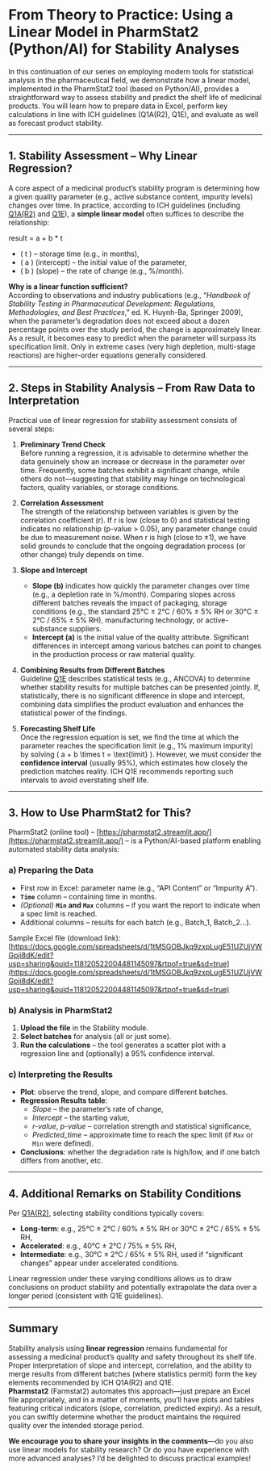 # From Theory to Practice: Using a Linear Model in PharmStat2 (Python/AI) for Stability Analyses

In this continuation of our series on employing modern tools for statistical analysis in the pharmaceutical field, we demonstrate how a linear model, implemented in the PharmStat2 tool (based on Python/AI), provides a straightforward way to assess stability and predict the shelf life of medicinal products. You will learn how to prepare data in Excel, perform key calculations in line with ICH guidelines (Q1A(R2), Q1E), and evaluate as well as forecast product stability.

---

## 1. Stability Assessment – Why Linear Regression?

A core aspect of a medicinal product’s stability program is determining how a given quality parameter (e.g., active substance content, impurity levels) changes over time. In practice, according to ICH guidelines (including [Q1A(R2)](https://www.ema.europa.eu/en/documents/scientific-guideline/ich-q-1-stability-testing-new-drug-substances-products-step-5_en.pdf) and [Q1E](https://www.ema.europa.eu/en/documents/scientific-guideline/ich-q-1-e-evaluation-stability-data-step-5_en.pdf)), a **simple linear model** often suffices to describe the relationship:

result = a + b * t

- \( t \) – storage time (e.g., in months),  
- \( a \) (intercept) – the initial value of the parameter,  
- \( b \) (slope) – the rate of change (e.g., %/month).

**Why is a linear function sufficient?**  
According to observations and industry publications (e.g., “*Handbook of Stability Testing in Pharmaceutical Development: Regulations, Methodologies, and Best Practices*,” ed. K. Huynh-Ba, Springer 2009), when the parameter’s degradation does not exceed about a dozen percentage points over the study period, the change is approximately linear. As a result, it becomes easy to predict when the parameter will surpass its specification limit. Only in extreme cases (very high depletion, multi-stage reactions) are higher-order equations generally considered.

---

## 2. Steps in Stability Analysis – From Raw Data to Interpretation

Practical use of linear regression for stability assessment consists of several steps:

1. **Preliminary Trend Check**  
   Before running a regression, it is advisable to determine whether the data genuinely show an increase or decrease in the parameter over time. Frequently, some batches exhibit a significant change, while others do not—suggesting that stability may hinge on technological factors, quality variables, or storage conditions.

2. **Correlation Assessment**  
   The strength of the relationship between variables is given by the correlation coefficient (r). If r is low (close to 0) and statistical testing indicates no relationship (p-value > 0.05), any parameter change could be due to measurement noise. When r is high (close to ±1), we have solid grounds to conclude that the ongoing degradation process (or other change) truly depends on time.

3. **Slope and Intercept**  
   - **Slope (b)** indicates how quickly the parameter changes over time (e.g., a depletion rate in %/month). Comparing slopes across different batches reveals the impact of packaging, storage conditions (e.g., the standard 25°C ± 2°C / 60% ± 5% RH or 30°C ± 2°C / 65% ± 5% RH), manufacturing technology, or active-substance suppliers.  
   - **Intercept (a)** is the initial value of the quality attribute. Significant differences in intercept among various batches can point to changes in the production process or raw material quality.

4. **Combining Results from Different Batches**  
   Guideline [Q1E](https://www.ema.europa.eu/en/documents/scientific-guideline/ich-q-1-e-evaluation-stability-data-step-5_en.pdf) describes statistical tests (e.g., ANCOVA) to determine whether stability results for multiple batches can be presented jointly. If, statistically, there is no significant difference in slope and intercept, combining data simplifies the product evaluation and enhances the statistical power of the findings.

5. **Forecasting Shelf Life**  
   Once the regression equation is set, we find the time at which the parameter reaches the specification limit (e.g., 1% maximum impurity) by solving \( a + b \times t = \text{limit} \). However, we must consider the **confidence interval** (usually 95%), which estimates how closely the prediction matches reality. ICH Q1E recommends reporting such intervals to avoid overstating shelf life.

---

## 3. How to Use PharmStat2 for This?

PharmStat2 (online tool) – [https://pharmstat2.streamlit.app/](https://pharmstat2.streamlit.app/) – is a Python/AI-based platform enabling automated stability data analysis:

### a) Preparing the Data

- First row in Excel: parameter name (e.g., “API Content” or “Impurity A”).  
- **`Time`** column – containing time in months.  
- *(Optional)* **`Min` and `Max`** columns – if you want the report to indicate when a spec limit is reached.  
- Additional columns – results for each batch (e.g., Batch_1, Batch_2…).

Sample Excel file (download link):
[https://docs.google.com/spreadsheets/d/1tMSGOBJkq9zxpLugE51UZUjVWGpji8dK/edit?usp=sharing&ouid=118120522004481145097&rtpof=true&sd=true](https://docs.google.com/spreadsheets/d/1tMSGOBJkq9zxpLugE51UZUjVWGpji8dK/edit?usp=sharing&ouid=118120522004481145097&rtpof=true&sd=true)

### b) Analysis in PharmStat2

1. **Upload the file** in the Stability module.  
2. **Select batches** for analysis (all or just some).  
3. **Run the calculations** – the tool generates a scatter plot with a regression line and (optionally) a 95% confidence interval.

### c) Interpreting the Results

- **Plot**: observe the trend, slope, and compare different batches.  
- **Regression Results table**:  
  - *Slope* – the parameter’s rate of change,  
  - *Intercept* – the starting value,  
  - *r-value*, *p-value* – correlation strength and statistical significance,  
  - *Predicted_time* – approximate time to reach the spec limit (if `Max` or `Min` were defined).  
- **Conclusions**: whether the degradation rate is high/low, and if one batch differs from another, etc.

---

## 4. Additional Remarks on Stability Conditions

Per [Q1A(R2)](https://www.ema.europa.eu/en/documents/scientific-guideline/ich-q-1-stability-testing-new-drug-substances-products-step-5_en.pdf), selecting stability conditions typically covers:

- **Long-term**: e.g., 25°C ± 2°C / 60% ± 5% RH or 30°C ± 2°C / 65% ± 5% RH,  
- **Accelerated**: e.g., 40°C ± 2°C / 75% ± 5% RH,  
- **Intermediate**: e.g., 30°C ± 2°C / 65% ± 5% RH, used if “significant changes” appear under accelerated conditions.

Linear regression under these varying conditions allows us to draw conclusions on product stability and potentially extrapolate the data over a longer period (consistent with Q1E guidelines).

---

## Summary

Stability analysis using **linear regression** remains fundamental for assessing a medicinal product’s quality and safety throughout its shelf life. Proper interpretation of slope and intercept, correlation, and the ability to merge results from different batches (where statistics permit) form the key elements recommended by ICH Q1A(R2) and Q1E.  
**Pharmstat2** (Farmstat2) automates this approach—just prepare an Excel file appropriately, and in a matter of moments, you’ll have plots and tables featuring critical indicators (slope, correlation, predicted expiry). As a result, you can swiftly determine whether the product maintains the required quality over the intended storage period.

**We encourage you to share your insights in the comments**—do you also use linear models for stability research? Or do you have experience with more advanced analyses? I’d be delighted to discuss practical examples!

